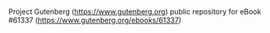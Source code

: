 Project Gutenberg (https://www.gutenberg.org) public repository for eBook #61337 (https://www.gutenberg.org/ebooks/61337)
